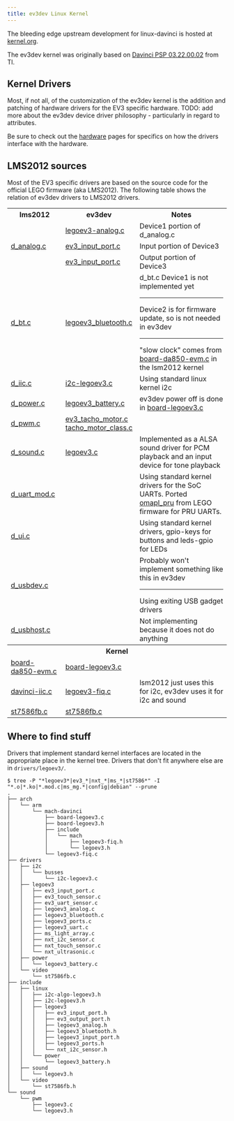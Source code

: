 ```yaml
---
title: ev3dev Linux Kernel
---
```


The bleeding edge upstream development for linux-davinci is hosted at [kernel.org](https://git.kernel.org/cgit/linux/kernel/git/nsekhar/linux-davinci.git).

The ev3dev kernel was originally based on [Davinci PSP 03.22.00.02](http://processors.wiki.ti.com/index.php/DaVinci_PSP_03.22.00.02_Release_Notes) from TI.

## Kernel Drivers

Most, if not all, of the customization of the ev3dev kernel is the addition and patching of hardware drivers for the EV3 specific hardware. TODO: add more about the ev3dev device driver philosophy - particularly in regard to attributes.

Be sure to check out the [hardware](index.html#hardware) pages for specifics on how the drivers interface with the hardware.

## LMS2012 sources

Most of the EV3 specific drivers are based on the source code for the official LEGO firmware (aka LMS2012). The following table shows the relation of ev3dev drivers to LMS2012 drivers. 

<table>
    <tr>
        <th>lms2012</th>
        <th>ev3dev</th>
        <th>Notes</th>
    </tr>
    <tr>
        <td rowspan="3"><a href="https://github.com/mindboards/ev3sources/blob/fea79c0e219cd5e43193ce2987b496e04758f3e2/lms2012/d_analog/Linuxmod_AM1808/d_analog.c">d_analog.c</a></td>
        <td><a href="https://github.com/ev3dev/ev3dev-kernel/blob/master/drivers/legoev3/legoev3_analog.c">legoev3-analog.c</a></td>
        <td>Device1 portion of d_analog.c</td>
    </tr>
    <tr>
        <td><a href="https://github.com/ev3dev/ev3dev-kernel/blob/master/drivers/legoev3/ev3_input_port.c">ev3_input_port.c</a></td>
        <td>Input portion of Device3</td>
    </tr>
    <tr>
        <td><a href="https://github.com/ev3dev/ev3dev-kernel/blob/master/drivers/legoev3/ev3_output_port.c">ev3_input_port.c</a></td>
        <td>Output portion of Device3</td>
    </tr>
    <tr>
        <td><a href="https://github.com/mindboards/ev3sources/blob/7357369b6ebae4ee62001f3964f0f5fd0cce3c32/lms2012/d_bt/Linuxmod_AM1808/d_bt.c">d_bt.c</a></td>
        <td><a href="https://github.com/ev3dev/ev3dev-kernel/ev3dev-kernel/blob/master/drivers/legoev3/legoev3_bluetooth.c">legoev3_bluetooth.c</a></td>
        <td>
            d_bt.c Device1 is not implemented yet
            <hr>Device2 is for firmware update, so is not needed in ev3dev
            <hr>"slow clock" comes from <a href="https://github.com/mindboards/ev3sources/blob/7357369b6ebae4ee62001f3964f0f5fd0cce3c32/extra/linux-03.20.00.13/arch/arm/mach-davinci/board-da850-evm.c">board-da850-evm.c</a> in the lsm2012 kernel
        </td>
    </tr>
    <tr>
        <td><a href="https://github.com/mindboards/ev3sources/blob/7357369b6ebae4ee62001f3964f0f5fd0cce3c32/lms2012/d_iic/Linuxmod_AM1808/d_iic.c">d_iic.c</a></td>
        <td><a href="https://github.com/ev3dev/ev3dev-kernel/blob/master/drivers/i2c/busses/i2c-legoev3.c">i2c-legoev3.c</a></td>
        <td>Using standard linux kernel i2c</td>
    </tr>
    <tr>
        <td><a href="https://github.com/mindboards/ev3sources/blob/7357369b6ebae4ee62001f3964f0f5fd0cce3c32/lms2012/d_power/Linuxmod_AM1808/d_power.c">d_power.c</a></td>
        <td><a href="https://github.com/ev3dev/ev3dev-kernel/blob/master/drivers/power/legoev3_battery.c">legoev3_battery.c</a></td>
        <td>ev3dev power off is done in <a href="https://github.com/ev3dev/ev3dev-kernel/blob/master/arch/arm/mach-davinci/board-</td>legoev3.c">board-legoev3.c</a></td>
    </tr>
    <tr>
        <td><a href="https://github.com/mindboards/ev3sources/blob/7357369b6ebae4ee62001f3964f0f5fd0cce3c32/lms2012/d_pwm/Linuxmod_AM1808/d_pwm.c">d_pwm.c</a></td>
        <td><a href="https://github.com/ev3dev/ev3dev-kernel/blob/master/drivers/legoev3/ev3_tacho_motor.c">ev3_tacho_motor.c</a><br /><a href="https://github.com/ev3dev/ev3dev-kernel/blob/master/drivers/legoev3/tacho_motor_class.c">tacho_motor_class.c</a></td>
        <td></td>
    </tr>
    <tr>
        <td><a href="https://github.com/mindboards/ev3sources/blob/7357369b6ebae4ee62001f3964f0f5fd0cce3c32/lms2012/d_sound/Linuxmod_AM1808/d_sound.c">d_sound.c</a></td>
        <td><a href="https://github.com/ev3dev/ev3dev-kernel/blob/master/sound/pwm/legoev3.c">legoev3.c</a></td>
        <td>Implemented as a ALSA sound driver for PCM playback and an input device for tone playback</td>
    </tr>
    <tr>
        <td><a href="https://github.com/mindboards/ev3sources/blob/7357369b6ebae4ee62001f3964f0f5fd0cce3c32/lms2012/d_uart/Linuxmod_AM1808/d_uart_mod.c">d_uart_mod.c</a></td>
        <td></td>
        <td>Using standard kernel drivers for the SoC UARTs. Ported <a href="
https://github.com/mindboards/ev3dev-kernel/tree/master/drivers/tty/serial/omapl_pru">omapl_pru</a> from LEGO firmware for PRU UARTs.</td>
    </tr>
    <tr>
        <td><a href="https://github.com/mindboards/ev3sources/blob/7357369b6ebae4ee62001f3964f0f5fd0cce3c32/lms2012/d_ui/Linuxmod_AM1808/d_ui.c">d_ui.c</a></td>
        <td></td>
        <td>Using standard kernel drivers, gpio-keys for buttons and leds-gpio for LEDs</td>
    </tr>
    <tr>
        <td><a href="https://github.com/mindboards/ev3sources/blob/7357369b6ebae4ee62001f3964f0f5fd0cce3c32/lms2012/d_usbdev/Linuxmod_AM1808/d_usbdev.c">d_usbdev.c</a></td>
        <td></td>
        <td>Probably won't implement something like this in ev3dev<hr>Using exiting USB gadget drivers</td>
    </tr>
    <tr>
        <td><a href="https://github.com/mindboards/ev3sources/blob/7357369b6ebae4ee62001f3964f0f5fd0cce3c32/lms2012/d_usbhost/Linuxmod_AM1808/d_usbhost.c">d_usbhost.c</a></td>
        <td></td>
        <td>Not implementing because it does not do anything</td>
    </tr>
    <tr>
        <th colspan="3">Kernel</th>
    </tr>
    <tr>
        <td><a href="https://github.com/mindboards/ev3sources/blob/7357369b6ebae4ee62001f3964f0f5fd0cce3c32/extra/linux-03.20.00.13/arch/arm/mach-davinci/board-da850-evm.c">board-da850-evm.c</a></td>
        <td><a href="https://github.com/ev3dev/ev3dev-kernel/blob/master/arch/arm/mach-davinci/board-legoev3.c">board-legoev3.c</a></td>
        <td></td>
    </tr>
    <tr>
        <td><a href="https://github.com/mindboards/ev3sources/blob/7357369b6ebae4ee62001f3964f0f5fd0cce3c32/extra/linux-03.20.00.13/arch/arm/mach-davinci/davinci-iic.c">davinci-iic.c</a></td>
        <td><a href="https://github.com/ev3dev/ev3dev-kernel/blob/master/arch/arm/mach-davinci/legoev3-fiq.c">legoev3-fiq.c</a></td>
        <td>lsm2012 just uses this for i2c, ev3dev uses it for i2c and sound</td>
    </tr>
    <tr>
        <td><a href="https://github.com/mindboards/ev3sources/blob/7357369b6ebae4ee62001f3964f0f5fd0cce3c32/extra/linux-03.20.00.13/drivers/video/st7586fb.c">st7586fb.c</a></td>
        <td><a href="https://github.com/ev3dev/ev3dev-kernel/blob/master/drivers/video/st7586fb.c">st7586fb.c</a></td>
        <td></td>
    </tr>
</table>


## Where to find stuff

Drivers that implement standard kernel interfaces are located in the appropriate place in the kernel tree. Drivers that don't fit anywhere else are in `drivers/legoev3/`.

    $ tree -P "*legoev3*|ev3_*|nxt_*|ms_*|st7586*" -I "*.o|*.ko|*.mod.c|ms_mg.*|config|debian" --prune
    .
    ├── arch
    │   └── arm
    │       └── mach-davinci
    │           ├── board-legoev3.c
    │           ├── board-legoev3.h
    │           ├── include
    │           │   └── mach
    │           │       ├── legoev3-fiq.h
    │           │       └── legoev3.h
    │           └── legoev3-fiq.c
    ├── drivers
    │   ├── i2c
    │   │   └── busses
    │   │       └── i2c-legoev3.c
    │   ├── legoev3
    │   │   ├── ev3_input_port.c
    │   │   ├── ev3_touch_sensor.c
    │   │   ├── ev3_uart_sensor.c
    │   │   ├── legoev3_analog.c
    │   │   ├── legoev3_bluetooth.c
    │   │   ├── legoev3_ports.c
    │   │   ├── legoev3_uart.c
    │   │   ├── ms_light_array.c
    │   │   ├── nxt_i2c_sensor.c
    │   │   ├── nxt_touch_sensor.c
    │   │   └── nxt_ultrasonic.c
    │   ├── power
    │   │   └── legoev3_battery.c
    │   └── video
    │       └── st7586fb.c
    ├── include
    │   ├── linux
    │   │   ├── i2c-algo-legoev3.h
    │   │   ├── i2c-legoev3.h
    │   │   ├── legoev3
    │   │   │   ├── ev3_input_port.h
    │   │   │   ├── ev3_output_port.h
    │   │   │   ├── legoev3_analog.h
    │   │   │   ├── legoev3_bluetooth.h
    │   │   │   ├── legoev3_input_port.h
    │   │   │   ├── legoev3_ports.h
    │   │   │   └── nxt_i2c_sensor.h
    │   │   └── power
    │   │       └── legoev3_battery.h
    │   ├── sound
    │   │   └── legoev3.h
    │   └── video
    │       └── st7586fb.h
    └── sound
        └── pwm
            ├── legoev3.c
            └── legoev3.h
